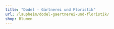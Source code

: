 ```yaml
---
title: "Dodel - Gärtnerei und Floristik"
url: /laupheim/dodel-gaertnerei-und-floristik/
shop: Blumen
---
```

